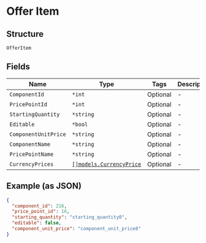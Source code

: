 
# Offer Item

## Structure

`OfferItem`

## Fields

| Name | Type | Tags | Description |
|  --- | --- | --- | --- |
| `ComponentId` | `*int` | Optional | - |
| `PricePointId` | `*int` | Optional | - |
| `StartingQuantity` | `*string` | Optional | - |
| `Editable` | `*bool` | Optional | - |
| `ComponentUnitPrice` | `*string` | Optional | - |
| `ComponentName` | `*string` | Optional | - |
| `PricePointName` | `*string` | Optional | - |
| `CurrencyPrices` | [`[]models.CurrencyPrice`](currency-price.md) | Optional | - |

## Example (as JSON)

```json
{
  "component_id": 216,
  "price_point_id": 16,
  "starting_quantity": "starting_quantity0",
  "editable": false,
  "component_unit_price": "component_unit_price8"
}
```

